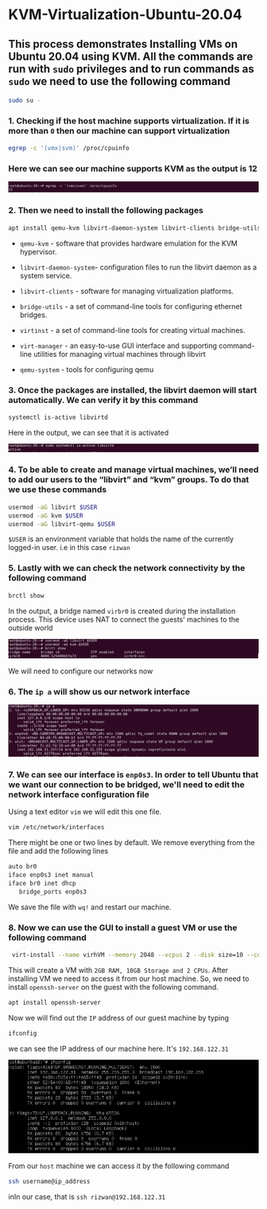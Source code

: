 
# **KVM-Virtualization-Ubuntu-20.04**

## This process demonstrates Installing VMs on Ubuntu 20.04 using KVM. All the commands are run with ```sudo``` privileges and to run commands as ```sudo``` we need to use the following command

```bash
sudo su -
```

### **1.** Checking if the host machine supports virtualization. If it is more than ```0``` then our machine can support virtualization

```bash
egrep -c '(vmx|svm)' /proc/cpuinfo
```

### Here we can see our machine supports KVM as the output is 12


![img1](images/1.png)

### **2**. Then we need to install the following packages

```bash
apt install qemu-kvm libvirt-daemon-system libvirt-clients bridge-utils virtinst virt-manager qemu-system
```

* ```qemu-kvm``` - software that provides hardware emulation for the KVM hypervisor.

* ```libvirt-daemon-system```- configuration files to run the libvirt daemon as a system service.

* ```libvirt-clients``` - software for managing virtualization platforms.

* ```bridge-utils``` - a set of command-line tools for configuring ethernet bridges.

* ```virtinst``` - a set of command-line tools for creating virtual machines.

* ```virt-manager``` - an easy-to-use GUI interface and supporting command-line utilities for managing virtual machines through libvirt

* ```qemu-system``` - tools for configuring qemu

### **3.** Once the packages are installed, the libvirt daemon will start automatically. We can verify it by this command

```bash
systemctl is-active libvirtd
```

Here in the output, we can see that it is activated

![img2](images/2.png)

### **4.** To be able to create and manage virtual machines, we’ll need to add our users to the “libvirt” and “kvm” groups. To do that we use these commands

```bash
usermod -aG libvirt $USER
usermod -aG kvm $USER
usermod -aG libvirt-qemu $USER
````

```$USER``` is an environment variable that holds the name of the currently logged-in user. i.e in this case ```rizwan```

### **5.** Lastly with we can check the network connectivity by the following command

```bash
brctl show
```

In the output, a bridge named ```virbr0``` is created during the installation process. This device uses NAT to connect the guests' machines to the outside world

![img3](images/3.png)

We will need to configure our networks now

### **6.** The ```ip a``` will show us our network interface

![img4](images/4.png)

### **7.** We can see our interface is ```enp0s3```. In order to tell Ubuntu that we want our connection to be bridged, we'll need to edit the network interface configuration file

Using a text editor ```vim``` we will edit this one file.

```bash
vim /etc/network/interfaces
```

 There might be one or two lines by default. We remove everything from the file and add the following lines

 ```bash
 auto br0
 iface enp0s3 inet manual
iface br0 inet dhcp
    bridge_ports enp0s3
 ```

 We save the file with ```wq!``` and restart our machine.

### **8.** Now we can use the GUI to install a guest VM or use the following command

```bash
 virt-install --name virhVM --memory 2048 --vcpus 2 --disk size=10 --cdrom /home/rizwan/Downloads/ubuntu-18.04.4-live-server-amd64.iso –os-variant ubuntu18.04
 ```

This will create a VM with ```2GB RAM, 10GB Storage and 2 CPUs```. After installing VM we need to access it from our host machine. So, we need to install ```openssh-server``` on the guest with the following command.

```bash
apt install openssh-server
```

Now we will find out the ```IP``` address of our guest machine by typing

```bash
ifconfig
```

we can see the IP address of our machine here. It's ```192.168.122.31```

![img5](/images/5.png)

From our ```host``` machine we can access it by the following command

```bash
ssh username@ip_address
```

inIn our case, that is  ```ssh rizwan@192.168.122.31```
